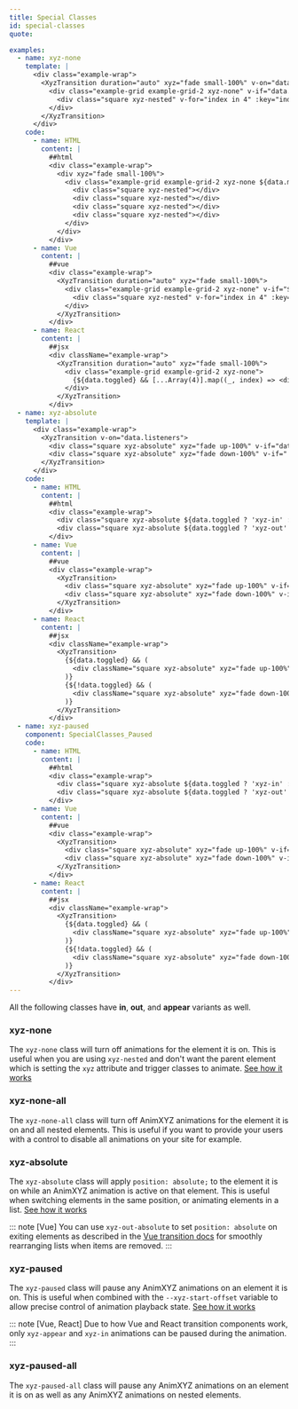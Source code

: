 ```yaml
---
title: Special Classes
id: special-classes
quote: 

examples:
  - name: xyz-none
    template: |
      <div class="example-wrap">
        <XyzTransition duration="auto" xyz="fade small-100%" v-on="data.listeners">
          <div class="example-grid example-grid-2 xyz-none" v-if="data.toggled">
            <div class="square xyz-nested" v-for="index in 4" :key="index"></div>
          </div>
        </XyzTransition>
      </div>
    code:
      - name: HTML
        content: |
          ##html
          <div class="example-wrap">
            <div xyz="fade small-100%">
              <div class="example-grid example-grid-2 xyz-none ${data.mode}">
                <div class="square xyz-nested"></div>
                <div class="square xyz-nested"></div>
                <div class="square xyz-nested"></div>
                <div class="square xyz-nested"></div>
              </div>
            </div>
          </div>
      - name: Vue
        content: |
          ##vue
          <div class="example-wrap">
            <XyzTransition duration="auto" xyz="fade small-100%">
              <div class="example-grid example-grid-2 xyz-none" v-if="${data.toggled}">
                <div class="square xyz-nested" v-for="index in 4" :key="index"></div>
              </div>
            </XyzTransition>
          </div>
      - name: React
        content: |
          ##jsx
          <div className="example-wrap">
            <XyzTransition duration="auto" xyz="fade small-100%">
              <div class="example-grid example-grid-2 xyz-none">
                {${data.toggled} && [...Array(4)].map((_, index) => <div className="square xyz-nested" key={index} />)}
              </div>
            </XyzTransition>
          </div>
  - name: xyz-absolute
    template: |
      <div class="example-wrap">
        <XyzTransition v-on="data.listeners">
          <div class="square xyz-absolute" xyz="fade up-100%" v-if="data.toggled" key="1"></div>
          <div class="square xyz-absolute" xyz="fade down-100%" v-if="!data.toggled" key="2"></div>
        </XyzTransition>
      </div>
    code:
      - name: HTML
        content: |
          ##html
          <div class="example-wrap">
            <div class="square xyz-absolute ${data.toggled ? 'xyz-in' : 'xyz-out'}" xyz="fade up-100%"></div>
            <div class="square xyz-absolute ${data.toggled ? 'xyz-out' : 'xyz-in'}" xyz="fade down-100%"></div>
          </div>
      - name: Vue
        content: |
          ##vue
          <div class="example-wrap">
            <XyzTransition>
              <div class="square xyz-absolute" xyz="fade up-100%" v-if="${data.toggled}" key="1"></div>
              <div class="square xyz-absolute" xyz="fade down-100%" v-if="${!data.toggled}" key="2"></div>
            </XyzTransition>
          </div>
      - name: React
        content: |
          ##jsx
          <div className="example-wrap">
            <XyzTransition>
              {${data.toggled} && (
                <div className="square xyz-absolute" xyz="fade up-100%" key="1"></div>
              )}
              {${!data.toggled} && (
                <div className="square xyz-absolute" xyz="fade down-100%" key="2"></div>
              )}
            </XyzTransition>
          </div>
  - name: xyz-paused
    component: SpecialClasses_Paused
    code:
      - name: HTML
        content: |
          ##html
          <div class="example-wrap">
            <div class="square xyz-absolute ${data.toggled ? 'xyz-in' : 'xyz-out'}" xyz="fade up-100%"></div>
            <div class="square xyz-absolute ${data.toggled ? 'xyz-out' : 'xyz-in'}" xyz="fade down-100%"></div>
          </div>
      - name: Vue
        content: |
          ##vue
          <div class="example-wrap">
            <XyzTransition>
              <div class="square xyz-absolute" xyz="fade up-100%" v-if="${data.toggled}" key="1"></div>
              <div class="square xyz-absolute" xyz="fade down-100%" v-if="${!data.toggled}" key="2"></div>
            </XyzTransition>
          </div>
      - name: React
        content: |
          ##jsx
          <div className="example-wrap">
            <XyzTransition>
              {${data.toggled} && (
                <div className="square xyz-absolute" xyz="fade up-100%" key="1"></div>
              )}
              {${!data.toggled} && (
                <div className="square xyz-absolute" xyz="fade down-100%" key="2"></div>
              )}
            </XyzTransition>
          </div>
---
```


All the following classes have **in**, **out**, and **appear** variants as well.
### xyz-none
The `xyz-none` class will turn off animations for the element it is on. This is useful when you are using `xyz-nested` and don't want the parent element which is setting the `xyz` attribute and trigger classes to animate. [See how it works](?tab=examples&example=xyz-none#special-classes)

### xyz-none-all
The `xyz-none-all` class will turn off AnimXYZ animations for the element it is on and all nested elements. This is useful if you want to provide your users with a control to disable all animations on your site for example.

### xyz-absolute
The `xyz-absolute` class will apply `position: absolute;` to the element it is on while an AnimXYZ animation is active on that element. This is useful when switching elements in the same position, or animating elements in a list. [See how it works](?tab=examples&example=xyz-absolute#special-classes)

::: note [Vue]
You can use `xyz-out-absolute` to set `position: absolute` on exiting elements as described in the [Vue transition docs](https://vuejs.org/v2/guide/transitions.html#List-Move-Transitions) for smoothly rearranging lists when items are removed.
:::

### xyz-paused
The `xyz-paused` class will pause any AnimXYZ animations on an element it is on. This is useful when combined with the `--xyz-start-offset` variable to allow precise control of animation playback state.
[See how it works](?tab=examples&example=xyz-paused#special-classes)

::: note [Vue, React]
Due to how Vue and React transition components work, only `xyz-appear` and `xyz-in` animations can be paused during the animation. 
:::

### xyz-paused-all
The `xyz-paused-all` class will pause any AnimXYZ animations on an element it is on as well as any AnimXYZ animations on nested elements.